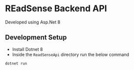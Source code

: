 # REadSense Backend API

Developed using Asp.Net 8

## Development Setup

- Install Dotnet 8
- Inside the `ReadSenseApi`  directory run the below command
  
```sh
dotnet run
```

